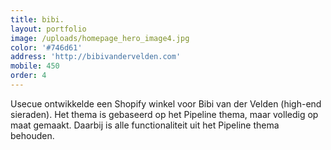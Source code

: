 ```yaml
---
title: bibi.
layout: portfolio
image: /uploads/homepage_hero_image4.jpg
color: '#746d61'
address: 'http://bibivandervelden.com'
mobile: 450
order: 4
---
```



Usecue ontwikkelde een Shopify winkel voor Bibi van der Velden (high-end sieraden). Het thema is gebaseerd op het Pipeline thema, maar volledig op maat gemaakt. Daarbij is alle functionaliteit uit het Pipeline thema behouden.